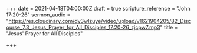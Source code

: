 +++
date = 2021-04-18T04:00:00Z
draft = true
scripture_reference = "John 17:20-26"
sermon_audio = "https://res.cloudinary.com/dy3wlzuye/video/upload/v1621904205/82_Discourse_7.3_Jesus_Prayer_for_All_Disciples_17.20-26_zjcpw7.mp3"
title = "Jesus' Prayer for All Disciples"

+++
